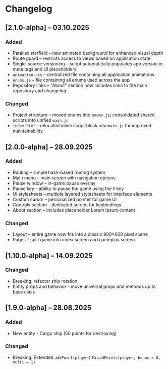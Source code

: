 # Changelog

<!-- Added, Changed, Fixed, Removed -->

## [2.1.0-alpha] – 03.10.2025

### Added

- Parallax starfield – new animated background for enhanced visual depth
- Route guard – restricts access to views based on application state
- Single-source versioning – script automatically populates app version in meta tags and UI placeholders
- `animation.css` – centralized file containing all application animations
- `enums.js` – file containing all enums used across the app
- Repository links – "About" section now includes links to the main repository and changelog

### Changed

- Project structure – moved enums into `enums.js`; consolidated shared scripts into unified `main.js`
- `index.html` – relocated inline script block into `main.js` for improved maintainability

## [2.0.0-alpha] – 28.09.2025

### Added

- Routing – simple hash-based routing system
- Main menu – main screen with navigation options
- Pause window – in-game pause overlay
- Pause key – ability to pause the game using the `P` key
- UI stylesheets – multiple layered stylesheets for interface elements
- Custom cursor – personalized pointer for game UI
- Controls section – dedicated screen for keybindings
- About section – includes placeholder Lorem Ipsum content

### Changed

- Layout – entire game now fits into a classic 800×600 pixel scene
- Pages – split game into index screen and gameplay screen

## [1.10.0-alpha] – 14.09.2025

### Changed

- Breaking: refactor ship rotation
- Entity props and behavior - move universal props and methods up to base class

## [1.9.0-alpha] – 28.08.2025

### Added

- New entity - Cargo ship (50 points for destroying)

### Changed

- Breaking: Extended `addPoint(player)` to `addPoints(player, bonus = 0, multi = 1)`
